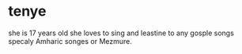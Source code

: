 # tenye
she is 17 years old 
she loves to sing and leastine to any gosple songs specaly Amharic songes or Mezmure.
